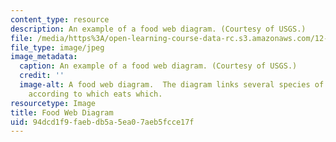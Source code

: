 ```yaml
---
content_type: resource
description: An example of a food web diagram. (Courtesy of USGS.)
file: /media/https%3A/open-learning-course-data-rc.s3.amazonaws.com/12-517-dynamics-of-complex-systems-complexity-in-ecology-spring-2000/94dcd1f9faebdb5a5ea07aeb5fcce17f_12-517s00.jpg
file_type: image/jpeg
image_metadata:
  caption: An example of a food web diagram. (Courtesy of USGS.)
  credit: ''
  image-alt: A food web diagram.  The diagram links several species of animals together
    according to which eats which.
resourcetype: Image
title: Food Web Diagram
uid: 94dcd1f9-faeb-db5a-5ea0-7aeb5fcce17f
---
```

